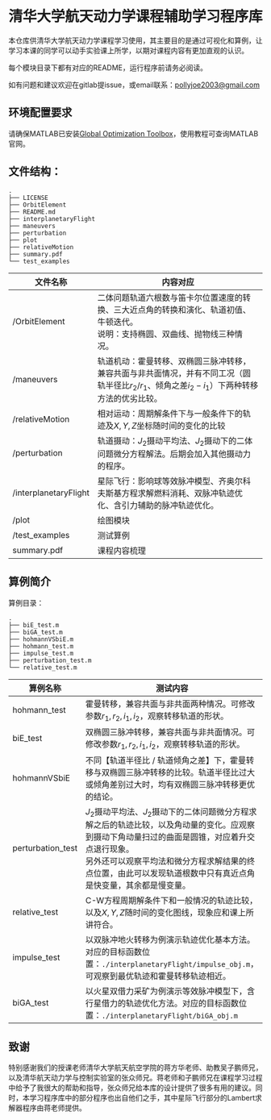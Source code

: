 # 清华大学航天动力学课程辅助学习程序库

本仓库供清华大学航天动力学课程学习使用，其主要目的是通过可视化和算例，让学习本课的同学可以动手实验课上所学，以期对课程内容有更加直观的认识。

每个模块目录下都有对应的README，运行程序前请务必阅读。

如有问题和建议欢迎在gitlab提issue，或email联系：pollyjoe2003@gmail.com

## 环境配置要求

请确保MATLAB已安装[Global Optimization Toolbox](https://www.mathworks.com/products/global-optimization.html)，使用教程可查询MATLAB官网。

## 文件结构：

```shell
.
├── LICENSE
├── OrbitElement
├── README.md
├── interplanetaryFlight
├── maneuvers
├── perturbation
├── plot
├── relativeMotion
├── summary.pdf
└── test_examples
```

| 文件名称              | 内容对应                                                     |
| --------------------- | ------------------------------------------------------------ |
| /OrbitElement         | 二体问题轨道六根数与笛卡尔位置速度的转换、三大近点角的转换和演化、轨道初值、牛顿迭代。<br/>说明：支持椭圆、双曲线、抛物线三种情况。 |
| /maneuvers            | 轨道机动：霍曼转移、双椭圆三脉冲转移，兼容共面与非共面情况，并有不同工况（圆轨半径比$r_2/r_1$、倾角之差$i_2-i_1$）下两种转移方法的优劣比较。 |
| /relativeMotion       | 相对运动：周期解条件下与一般条件下的轨迹及$X,Y,Z$坐标随时间的变化的比较 |
| /perturbation         | 轨道摄动：$J_2$摄动平均法、$J_2$摄动下的二体问题微分方程解法。后期会加入其他摄动力的程序。 |
| /interplanetaryFlight | 星际飞行：影响球等效脉冲模型、齐奥尔科夫斯基方程求解燃料消耗、双脉冲轨迹优化、含引力辅助的脉冲轨迹优化。 |
| /plot                 | 绘图模块                                                     |
| /test_examples        | 测试算例                                                     |
| summary.pdf           | 课程内容梳理                                                 |

## 算例简介

算例目录：

```shell
.
├── biE_test.m
├── biGA_test.m
├── hohmannVSbiE.m
├── hohmann_test.m
├── impulse_test.m
├── perturbation_test.m
└── relative_test.m
```

| 算例名称          | 测试内容                                                     |
| ----------------- | ------------------------------------------------------------ |
| hohmann_test      | 霍曼转移，兼容共面与非共面两种情况。可修改参数$r_1,r_2,i_1,i_2$，观察转移轨道的形状。 |
| biE_test          | 双椭圆三脉冲转移，兼容共面与非共面情况。可修改参数$r_1,r_2,i_1,i_2$，观察转移轨道的形状。 |
| hohmannVSbiE      | 不同【轨道半径比 / 轨道倾角之差】下，霍曼转移与双椭圆三脉冲转移的比较。轨道半径比过大或倾角差别过大时，均有双椭圆三脉冲转移更优的结论。 |
| perturbation_test | $J_2$摄动平均法、$J_2$摄动下的二体问题微分方程求解之后的轨迹比较，以及角动量的变化。应观察到摄动下角动量扫过的曲面是圆锥，对应着升交点退行现象。<br>另外还可以观察平均法和微分方程求解结果的终点位置，由此可以发现轨道根数中只有真近点角是快变量，其余都是慢变量。 |
| relative_test     | C-W方程周期解条件下和一般情况的轨迹比较，以及$X,Y,Z$随时间的变化图线，现象应和课上所讲符合。 |
| impulse_test      | 以双脉冲地火转移为例演示轨迹优化基本方法。对应的目标函数位置：`./interplanetaryFlight/impulse_obj.m`，可观察到最优轨迹和霍曼转移轨迹相近。 |
| biGA_test         | 以火星双借力采矿为例演示等效脉冲模型下，含行星借力的轨迹优化方法。对应的目标函数位置：`./interplanetaryFlight/biGA_obj.m` |

## 致谢

特别感谢我们的授课老师清华大学航天航空学院的蒋方华老师、助教吴子鹏师兄，以及清华航天动力学与控制实验室的张众师兄。蒋老师和子鹏师兄在课程学习过程中给予了我很大的帮助和指导，张众师兄给本库的设计提供了很多有用的建议。同时，本学习程序库中的部分程序也出自他们之手，其中星际飞行部分的Lambert求解器程序由蒋老师提供。

